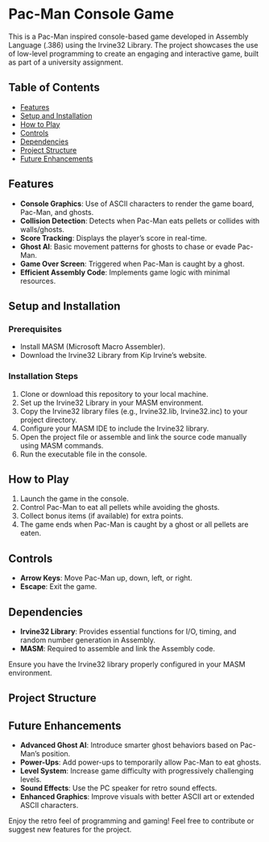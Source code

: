 # Pac-Man Console Game

This is a Pac-Man inspired console-based game developed in Assembly Language (.386) using the Irvine32 Library. The project showcases the use of low-level programming to create an engaging and interactive game, built as part of a university assignment.

## Table of Contents

- [Features](#features)
- [Setup and Installation](#setup-and-installation)
- [How to Play](#how-to-play)
- [Controls](#controls)
- [Dependencies](#dependencies)
- [Project Structure](#project-structure)
- [Future Enhancements](#future-enhancements)

## Features

- **Console Graphics**: Use of ASCII characters to render the game board, Pac-Man, and ghosts.
- **Collision Detection**: Detects when Pac-Man eats pellets or collides with walls/ghosts.
- **Score Tracking**: Displays the player’s score in real-time.
- **Ghost AI**: Basic movement patterns for ghosts to chase or evade Pac-Man.
- **Game Over Screen**: Triggered when Pac-Man is caught by a ghost.
- **Efficient Assembly Code**: Implements game logic with minimal resources.

## Setup and Installation

### Prerequisites

- Install MASM (Microsoft Macro Assembler).
- Download the Irvine32 Library from Kip Irvine’s website.

### Installation Steps

1. Clone or download this repository to your local machine.
2. Set up the Irvine32 Library in your MASM environment.
3. Copy the Irvine32 library files (e.g., Irvine32.lib, Irvine32.inc) to your project directory.
4. Configure your MASM IDE to include the Irvine32 library.
5. Open the project file or assemble and link the source code manually using MASM commands.
6. Run the executable file in the console.

## How to Play

1. Launch the game in the console.
2. Control Pac-Man to eat all pellets while avoiding the ghosts.
3. Collect bonus items (if available) for extra points.
4. The game ends when Pac-Man is caught by a ghost or all pellets are eaten.

## Controls

- **Arrow Keys**: Move Pac-Man up, down, left, or right.
- **Escape**: Exit the game.

## Dependencies

- **Irvine32 Library**: Provides essential functions for I/O, timing, and random number generation in Assembly.
- **MASM**: Required to assemble and link the Assembly code.

Ensure you have the Irvine32 library properly configured in your MASM environment.

## Project Structure


## Future Enhancements

- **Advanced Ghost AI**: Introduce smarter ghost behaviors based on Pac-Man’s position.
- **Power-Ups**: Add power-ups to temporarily allow Pac-Man to eat ghosts.
- **Level System**: Increase game difficulty with progressively challenging levels.
- **Sound Effects**: Use the PC speaker for retro sound effects.
- **Enhanced Graphics**: Improve visuals with better ASCII art or extended ASCII characters.

Enjoy the retro feel of programming and gaming! Feel free to contribute or suggest new features for the project.
